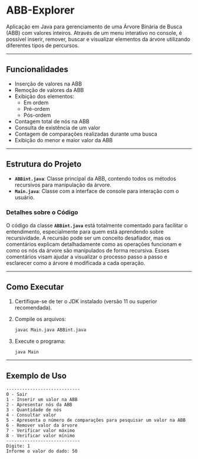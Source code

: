 # ABB-Explorer

Aplicação em Java para gerenciamento de uma Árvore Binária de Busca (ABB) com valores inteiros. Através de um menu interativo no console, é possível inserir, remover, buscar e visualizar elementos da árvore utilizando diferentes tipos de percursos.

---

## Funcionalidades

- Inserção de valores na ABB
- Remoção de valores da ABB
- Exibição dos elementos:
    - Em ordem
    - Pré-ordem
    - Pós-ordem
- Contagem total de nós na ABB
- Consulta de existência de um valor
- Contagem de comparações realizadas durante uma busca
- Exibição do menor e maior valor da ABB

---

## Estrutura do Projeto

- **`ABBint.java`**: Classe principal da ABB, contendo todos os métodos recursivos para manipulação da árvore.
- **`Main.java`**: Classe com a interface de console para interação com o usuário.

### Detalhes sobre o Código

O código da classe **`ABBint.java`** está totalmente comentado para facilitar o entendimento, especialmente para quem está aprendendo sobre recursividade. A recursão pode ser um conceito desafiador, mas os comentários explicam detalhadamente como as operações funcionam e como os nós da árvore são manipulados de forma recursiva. Esses comentários visam ajudar a visualizar o processo passo a passo e esclarecer como a árvore é modificada a cada operação.

---

## Como Executar

1. Certifique-se de ter o JDK instalado (versão 11 ou superior recomendada).
2. Compile os arquivos:

    ```bash
    javac Main.java ABBint.java
    ```

3. Execute o programa:

    ```bash
    java Main
    ```

---

## Exemplo de Uso

```text
----------------------------
0 - Sair
1 - Inserir um valor na ABB
2 - Apresentar nós da ABB
3 - Quantidade de nós
4 - Consultar valor
5 - Apresenta o número de comparações para pesquisar um valor na ABB
6 - Remover valor da árvore
7 - Verificar valor máximo
8 - Verificar valor mínimo
----------------------------
Digite: 1
Informe o valor do dado: 50
